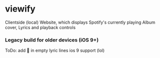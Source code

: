 # viewify
Clientside (local) Website, which displays Spotify's currently playing Album cover, Lyrics and playback controls

### Legacy build for older devices (iOS 9+)

ToDo:
add 🎵 in empty lyric lines
ios 9 support (lol)